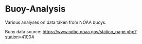 # Buoy-Analysis

Various analyses on data taken from NOAA buoys.

Buoy data source: https://www.ndbc.noaa.gov/station_page.php?station=41004
